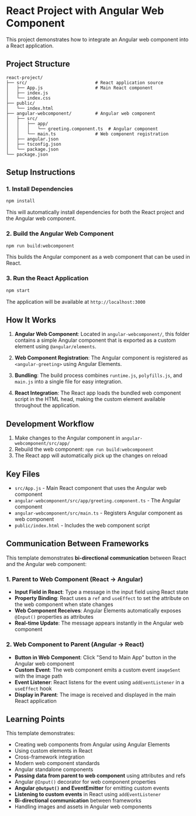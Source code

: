 # React Project with Angular Web Component

This project demonstrates how to integrate an Angular web component into a React application.

## Project Structure

```
react-project/
├── src/                          # React application source
│   ├── App.js                    # Main React component
│   ├── index.js
│   └── index.css
├── public/
│   └── index.html
├── angular-webcomponent/         # Angular web component
│   ├── src/
│   │   ├── app/
│   │   │   └── greeting.component.ts  # Angular component
│   │   └── main.ts               # Web component registration
│   ├── angular.json
│   ├── tsconfig.json
│   └── package.json
└── package.json
```

## Setup Instructions

### 1. Install Dependencies

```bash
npm install
```

This will automatically install dependencies for both the React project and the Angular web component.

### 2. Build the Angular Web Component

```bash
npm run build:webcomponent
```

This builds the Angular component as a web component that can be used in React.

### 3. Run the React Application

```bash
npm start
```

The application will be available at `http://localhost:3000`

## How It Works

1. **Angular Web Component**: Located in `angular-webcomponent/`, this folder contains a simple Angular component that is exported as a custom element using `@angular/elements`.

2. **Web Component Registration**: The Angular component is registered as `<angular-greeting>` using Angular Elements.

3. **Bundling**: The build process combines `runtime.js`, `polyfills.js`, and `main.js` into a single file for easy integration.

4. **React Integration**: The React app loads the bundled web component script in the HTML head, making the custom element available throughout the application.

## Development Workflow

1. Make changes to the Angular component in `angular-webcomponent/src/app/`
2. Rebuild the web component: `npm run build:webcomponent`
3. The React app will automatically pick up the changes on reload

## Key Files

- `src/App.js` - Main React component that uses the Angular web component
- `angular-webcomponent/src/app/greeting.component.ts` - The Angular component
- `angular-webcomponent/src/main.ts` - Registers Angular component as web component
- `public/index.html` - Includes the web component script

## Communication Between Frameworks

This template demonstrates **bi-directional communication** between React and the Angular web component:

### 1. Parent to Web Component (React → Angular)
- **Input Field in React**: Type a message in the input field using React state
- **Property Binding**: React uses a `ref` and `useEffect` to set the attribute on the web component when state changes
- **Web Component Receives**: Angular Elements automatically exposes `@Input()` properties as attributes
- **Real-time Update**: The message appears instantly in the Angular web component

### 2. Web Component to Parent (Angular → React)
- **Button in Web Component**: Click "Send to Main App" button in the Angular web component
- **Custom Event**: The web component emits a custom event `imageSent` with the image path
- **Event Listener**: React listens for the event using `addEventListener` in a `useEffect` hook
- **Display in Parent**: The image is received and displayed in the main React application

## Learning Points

This template demonstrates:
- Creating web components from Angular using Angular Elements
- Using custom elements in React
- Cross-framework integration
- Modern web component standards
- Angular standalone components
- **Passing data from parent to web component** using attributes and refs
- Angular `@Input()` decorator for web component properties
- **Angular `@Output()` and EventEmitter** for emitting custom events
- **Listening to custom events** in React using `addEventListener`
- **Bi-directional communication** between frameworks
- Handling images and assets in Angular web components

